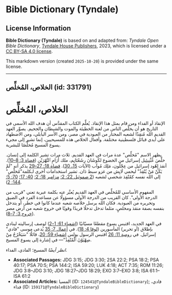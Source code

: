 # Bible Dictionary (Tyndale)

## License Information

**Bible Dictionary (Tyndale)** is based on and adapted from: _Tyndale Open Bible Dictionary_, [Tyndale House Publishers](https://tyndaleopenresources.com/), 2023, which is licensed under a [CC BY-SA 4.0 license](https://creativecommons.org/licenses/by-sa/4.0/legalcode.en).

This markdown version (created `2025-10-20`) is provided under the same license.



--------------------------------

## الخلاص، المُخلِّص (id: 331791)

الخلاص، المُخلِّص
=================

الإنقاذ أو الفداء ومن قام بمثل هذا الإنقاذ. يُعلِّم الكتاب المقدَّس أن هدف الله الأسمى في التاريخ هو أن يخلِّص الناس من لعنة الخطيئة والموت والشيطان والجحيم. يصوِّر العهد القديم الله مُنقِذًا لشعبه المختار من العبودية في مصر، ومن الأسر البابلي، ومن الاضطهاد على أيدي قبائل فلسطينية مختلفة. وأفعال الخلاص هذه للمسيحيين، إنما تشير إلى مجيء يسوع المسيح مُخلِّصًا للبشرية.

يظهر الاسم "مُخلِّص" عدة مرات في العهد القديم. ثلاث مرات تشير الكلمة إلى إنسان. خلَّصَ عُثْنِيئِيل إسرائيل من الخضوع لكُوشَانَ رِشَعْتَايِم، ملك أَرَامِ ٱلنَّهْرَيْنِ ([قضاة 3: 8–10](https://ref.ly/Judg3:8-Judg3:10)). أنقذ إِهُود إسرائيل من عِجْلُون، مَلِك مُوآب (الآيات [15، 30](https://ref.ly/Judg3:15)). [قضاة 18: 27–29](https://ref.ly/Judg18:27-Judg18:29) يذكر أنه "لَمْ يَكُنْ مَنْ يُنْقِذُ" ليحمي لَايِش من غزو سبط دَان. تشير استخدامات أخرى لـكلمة"مُخلِّص" إلى الله نفسه كمُنْقِذ شخصي لشعبه ([2 صموئيل 22: 2؛](https://ref.ly/2Sam22:2) [مزامير 18: 2؛](https://ref.ly/Ps18:2) [40: 17؛](https://ref.ly/Ps40:17) [70: 5؛](https://ref.ly/Ps70:5) [144: 2](https://ref.ly/Ps144:2)).

المفهوم الأساسي للمُخلِّص في العهد القديم يُعبَّر عنه بكلمة عبرية تعني "قريب من الدرجة الأولى". كان القريب من الدرجة الأولى مسؤولًا عن مساعدة الفرد في الضيق وتحريره من العبودية. فكان الله يرسل خلاصه شعبه عندما كانوا في خطر، أو يتدخل بنفسه بصفة منقذ ومخلصٍ، مثلما تدخل تدخلًا فريدًا وقويًا في خروج شعبه من أرض مصر ([خروج 3: 7–8](https://ref.ly/Exod3:7-Exod3:8)).

في العهد الجديد، اقتبس يسوع مقطعًا مسيّانيًا ([إشعياء 61: 1–2](https://ref.ly/Isa61:1-Isa61:2)) لوصف إرساليته لينادي بإطلاق (أو تحرير) المأسورين ([لوقا 4: 18](https://ref.ly/Luke4:18)). في [أعمال 7: 35](https://ref.ly/Acts7:35) يُدعى موسى "فادي" إسرائيل. في [رومية 11: 26](https://ref.ly/Rom11:26) اقتبس الرسول بولس [إشعياء 59: 20](https://ref.ly/Isa59:20)، قائلًا "سَيَخْرُجُ مِنْ صِهْيَوْنَ ٱلْمُنْقِذُ"— في إشارة إلى يسوع المسيح.

*انظر أيضًا* المسيح؛ الفادي، الفداء.

* **Associated Passages:** JDG 3:15; JDG 3:30; 2SA 22:2; PSA 18:2; PSA 40:17; PSA 70:5; PSA 144:2; ISA 59:20; LUK 4:18; ACT 7:35; ROM 11:26; JDG 3:8–JDG 3:10; JDG 18:27–JDG 18:29; EXO 3:7–EXO 3:8; ISA 61:1–ISA 61:2
* **Associated Articles:** المسيا (ID: `124541@TyndaleBibleDictionary`); فادي، فداء (ID: `159171@TyndaleBibleDictionary`)

